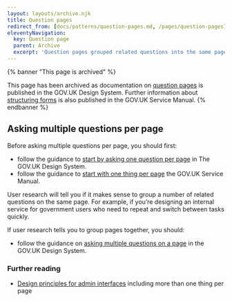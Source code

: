 ```yaml
---
layout: layouts/archive.njk
title: Question pages
redirect_from: [docs/patterns/question-pages.md, /pages/question-pages]
eleventyNavigation:
  key: Question page
  parent: Archive
  excerpt: 'Question pages grouped related questions into the same page.'
---
```


{% banner "This page is archived" %}

This page has been archived as documentation on [question pages](https://design-system.service.gov.uk/patterns/question-pages/) is published in the GOV.UK Design System. Further information about [structuring forms](https://www.gov.uk/service-manual/design/form-structure) is also published in the GOV.UK Service Manual.
{% endbanner %}

## Asking multiple questions per page

Before asking multiple questions per page, you should first:

- follow the guidance to [start by asking one question per page](https://design-system.service.gov.uk/patterns/question-pages/#start-by-asking-one-question-per-page) in The GOV.UK Design System.
- follow the guidance to [start with one thing per page](https://www.gov.uk/service-manual/design/form-structure#start-with-one-thing-per-page) the GOV.UK Service Manual.

User research will tell you if it makes sense to group a number of related questions on the same page. For example, if you’re designing an internal service for government users who need to repeat and switch between tasks quickly.

If user research tells you to group pages together, you should:

- follow the guidance on [asking multiple questions on a page](https://design-system.service.gov.uk/patterns/question-pages/#asking-multiple-questions-on-a-page) in the GOV.UK Design System.

### Further reading

- [Design principles for admin interfaces](https://designnotes.blog.gov.uk/2015/09/25/design-principles-for-admin-interfaces/) including more than one thing per page
